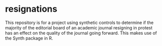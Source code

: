 # resignations

This repository is for a project using synthetic controls to determine if the majority of the editorial board of an academic journal resigning in protest has an effect on the quality of the journal going forward. This makes use of the Synth package in R.
